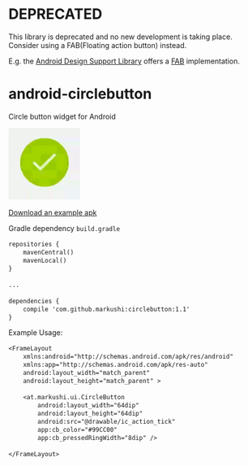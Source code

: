 DEPRECATED
====================
This library is deprecated and no new development is taking place.
Consider using a FAB(Floating action button) instead.

E.g. the [Android Design Support Library](http://developer.android.com/tools/support-library/index.html) offers a [FAB](http://developer.android.com/reference/android/support/design/widget/FloatingActionButton.html) implementation.

android-circlebutton
====================

Circle button widget for Android

![Button Example](example/example.gif)

[Download an example apk](example/example.apk)

Gradle dependency  ```build.gradle```

```
repositories {
    mavenCentral()
    mavenLocal()
}

...

dependencies {
    compile 'com.github.markushi:circlebutton:1.1'
}
```

Example Usage:
```
<FrameLayout
	xmlns:android="http://schemas.android.com/apk/res/android"
	xmlns:app="http://schemas.android.com/apk/res-auto"
	android:layout_width="match_parent"
	android:layout_height="match_parent" >

	<at.markushi.ui.CircleButton
		android:layout_width="64dip"
		android:layout_height="64dip"
		android:src="@drawable/ic_action_tick"
		app:cb_color="#99CC00"
		app:cb_pressedRingWidth="8dip" />

</FrameLayout>
```
